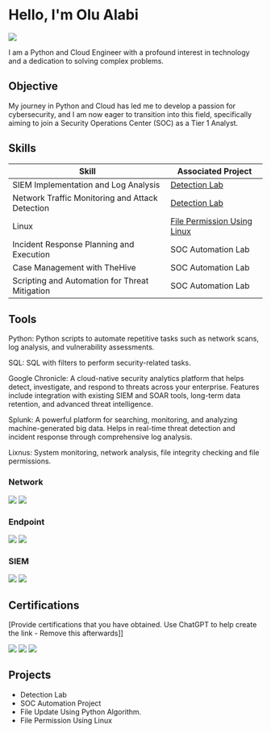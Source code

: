 # Hello, I'm Olu Alabi
<a href="https://www.linkedin.com/in/olu-alabi-7148228a/"><img src="https://img.shields.io/badge/-LinkedIn-0072b1?&style=for-the-badge&logo=linkedin&logoColor=white" /></a>



I am a Python and Cloud Engineer with a profound interest in technology and a dedication to solving complex problems.

## Objective


My journey in Python and Cloud has led me to develop a passion for cybersecurity, and I am now eager to transition into this field, specifically aiming to join a Security Operations Center (SOC) as a Tier 1 Analyst.

## Skills

| Skill                                         | Associated Project         |
|-----------------------------------------------|----------------------------|
| SIEM Implementation and Log Analysis          | <a href="https://github.com/alabiolu/File-permissions-in-Linux/blob/main/README.md">Detection Lab</a>|
| Network Traffic Monitoring and Attack Detection | <a href="https://google.com">Detection Lab</a>|
| Linux                                         | <a href="https://github.com/alabiolu/File-permissions-in-Linux/blob/main/README.md">File Permission Using Linux</a>
| Incident Response Planning and Execution      | SOC Automation Lab|
| Case Management with TheHive                  | SOC Automation Lab|
| Scripting and Automation for Threat Mitigation | SOC Automation Lab|

## Tools
Python: Python scripts to automate repetitive tasks such as network scans, log analysis, and vulnerability assessments.

SQL:  SQL with filters to perform security-related tasks.

Google Chronicle: A cloud-native security analytics platform that helps detect, investigate, and respond to threats across your enterprise.
Features include integration with existing SIEM and SOAR tools, long-term data retention, and advanced threat intelligence.

Splunk: A powerful platform for searching, monitoring, and analyzing machine-generated big data.
Helps in real-time threat detection and incident response through comprehensive log analysis.

Lixnus: System monitoring, network analysis, file integrity checking and file permissions.

### Network
<div>
    <img src="https://img.shields.io/badge/-Wireshark-1679A7?&style=for-the-badge&logo=Wireshark&logoColor=white" />
    <img src="https://img.shields.io/badge/-Cisco_Packet_Tracer-1BA0D7?&style=for-the-badge&logo=Cisco&logoColor=white" />
    
</div>

### Endpoint
<div>
    <img src="https://img.shields.io/badge/-Microsoft_Defender_for_Endpoint-00A4EF?&style=for-the-badge&logo=Microsoft&logoColor=white" />
    <img src="https://img.shields.io/badge/-Velociraptor-4B275F?&style=for-the-badge&logo=Velociraptor&logoColor=white" />
</div>

### SIEM
<div>
    <img src="https://img.shields.io/badge/-Google_Chronicle-4285F4?&style=for-the-badge&logo=Google%20Cloud&logoColor=white" />
    <img src="https://img.shields.io/badge/-Splunk-000000?&style=for-the-badge&logo=Splunk&logoColor=white" />
</div>

## Certifications
[Provide certifications that you have obtained. Use ChatGPT to help create the link - Remove this afterwards]]
<div>
<img src="https://img.shields.io/badge/-Google_Cybersecurity-4285F4?&style=for-the-badge&logo=Google&logoColor=white" />
<img src="https://img.shields.io/badge/-Cisco_Network_Basics-1BA0D7?&style=for-the-badge&logo=Cisco&logoColor=white" />
<img src="https://img.shields.io/badge/-Cisco_Operating_System-1BA0D7?&style=for-the-badge&logo=Cisco&logoColor=white" />

</div>

## Projects
- Detection Lab
- SOC Automation Project
- File Update Using Python Algorithm.
- File Permission Using Linux
